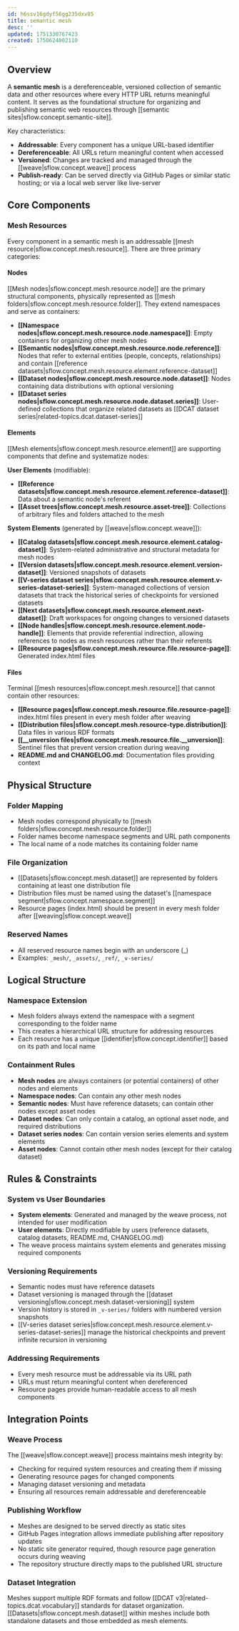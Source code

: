 ```yaml
---
id: h6ssv16gdyf56gg235dxv85
title: semantic mesh
desc: ''
updated: 1751330767423
created: 1750624002110
---
```


## Overview

A **semantic mesh** is a dereferenceable, versioned collection of semantic data and other resources where every HTTP URL returns meaningful content. It serves as the foundational structure for organizing and publishing semantic web resources through [[semantic sites|sflow.concept.semantic-site]].

Key characteristics:
- **Addressable**: Every component has a unique URL-based identifier
- **Dereferenceable**: All URLs return meaningful content when accessed
- **Versioned**: Changes are tracked and managed through the [[weave|sflow.concept.weave]] process
- **Publish-ready**: Can be served directly via GitHub Pages or similar static hosting; or via a local web server like live-server

## Core Components

### Mesh Resources

Every component in a semantic mesh is an addressable [[mesh resource|sflow.concept.mesh.resource]]. There are three primary categories:

#### Nodes
[[Mesh nodes|sflow.concept.mesh.resource.node]] are the primary structural components, physically represented as [[mesh folders|sflow.concept.mesh.resource.folder]]. They extend namespaces and serve as containers:

- **[[Namespace nodes|sflow.concept.mesh.resource.node.namespace]]**: Empty containers for organizing other mesh nodes
- **[[Semantic nodes|sflow.concept.mesh.resource.node.reference]]**: Nodes that refer to external entities (people, concepts, relationships) and contain [[reference datasets|sflow.concept.mesh.resource.element.reference-dataset]]
- **[[Dataset nodes|sflow.concept.mesh.resource.node.dataset]]**: Nodes containing data distributions with optional versioning
- **[[Dataset series nodes|sflow.concept.mesh.resource.node.dataset.series]]**: User-defined collections that organize related datasets as [[DCAT dataset series|related-topics.dcat.dataset-series]]

#### Elements
[[Mesh elements|sflow.concept.mesh.resource.element]] are supporting components that define and systematize nodes:

**User Elements** (modifiable):
- **[[Reference datasets|sflow.concept.mesh.resource.element.reference-dataset]]**: Data about a semantic node's referent
- **[[Asset trees|sflow.concept.mesh.resource.asset-tree]]**: Collections of arbitrary files and folders attached to the mesh

**System Elements** (generated by [[weave|sflow.concept.weave]]):
- **[[Catalog datasets|sflow.concept.mesh.resource.element.catalog-dataset]]**: System-related administrative and structural metadata for mesh nodes
- **[[Version datasets|sflow.concept.mesh.resource.element.version-dataset]]**: Versioned snapshots of datasets
- **[[V-series dataset series|sflow.concept.mesh.resource.element.v-series-dataset-series]]**: System-managed collections of version datasets that track the historical series of checkpoints for versioned datasets
- **[[Next datasets|sflow.concept.mesh.resource.element.next-dataset]]**: Draft workspaces for ongoing changes to versioned datasets
- **[[Node handles|sflow.concept.mesh.resource.element.node-handle]]**: Elements that provide referential indirection, allowing references to nodes as mesh resources rather than their referents
- **[[Resource pages|sflow.concept.mesh.resource.file.resource-page]]**: Generated index.html files

#### Files
Terminal [[mesh resources|sflow.concept.mesh.resource]] that cannot contain other resources:
- **[[Resource pages|sflow.concept.mesh.resource.file.resource-page]]**: index.html files present in every mesh folder after weaving
- **[[Distribution files|sflow.concept.mesh.resource-type.distribution]]**: Data files in various RDF formats
- **[[__unversion files|sflow.concept.mesh.resource.file.__unversion]]**: Sentinel files that prevent version creation during weaving
- **README.md and CHANGELOG.md**: Documentation files providing context


## Physical Structure

### Folder Mapping
- Mesh nodes correspond physically to [[mesh folders|sflow.concept.mesh.resource.folder]]
- Folder names become namespace segments and URL path components
- The local name of a node matches its containing folder name

### File Organization
- [[Datasets|sflow.concept.mesh.dataset]] are represented by folders containing at least one distribution file
- Distribution files must be named using the dataset's [[namespace segment|sflow.concept.namespace.segment]]
- Resource pages (index.html) should be present in every mesh folder after [[weaving|sflow.concept.weave]]

### Reserved Names
- All reserved resource names begin with an underscore (_)
- Examples: `_mesh/`, `_assets/`, `_ref/`, `_v-series/`

## Logical Structure

### Namespace Extension
- Mesh folders always extend the namespace with a segment corresponding to the folder name
- This creates a hierarchical URL structure for addressing resources
- Each resource has a unique [[identifier|sflow.concept.identifier]] based on its path and local name

### Containment Rules
- **Mesh nodes** are always containers (or potential containers) of other nodes and elements
- **Namespace nodes**: Can contain any other mesh nodes
- **Semantic nodes**: Must have reference datasets; can contain other nodes except asset nodes
- **Dataset nodes**: Can only contain a catalog, an optional asset node, and required distributions
- **Dataset series nodes**: Can contain version series elements and system elements
- **Asset nodes**: Cannot contain other mesh nodes (except for their catalog dataset)

## Rules & Constraints

### System vs User Boundaries
- **System elements**: Generated and managed by the weave process, not intended for user modification
- **User elements**: Directly modifiable by users (reference datasets, catalog datasets, README.md, CHANGELOG.md)
- The weave process maintains system elements and generates missing required components

### Versioning Requirements
- Semantic nodes must have reference datasets
- Dataset versioning is managed through the [[dataset versioning|sflow.concept.mesh.dataset-versioning]] system
- Version history is stored in `_v-series/` folders with numbered version snapshots
- [[V-series dataset series|sflow.concept.mesh.resource.element.v-series-dataset-series]] manage the historical checkpoints and prevent infinite recursion in versioning

### Addressing Requirements
- Every mesh resource must be addressable via its URL path
- URLs must return meaningful content when dereferenced
- Resource pages provide human-readable access to all mesh components

## Integration Points

### Weave Process
The [[weave|sflow.concept.weave]] process maintains mesh integrity by:
- Checking for required system resources and creating them if missing
- Generating resource pages for changed components
- Managing dataset versioning and metadata
- Ensuring all resources remain addressable and dereferenceable

### Publishing Workflow
- Meshes are designed to be served directly as static sites
- GitHub Pages integration allows immediate publishing after repository updates
- No static site generator required, though resource page generation occurs during weaving
- The repository structure directly maps to the published URL structure

### Dataset Integration
Meshes support multiple RDF formats and follow [[DCAT v3|related-topics.dcat.vocabulary]] standards for dataset organization. [[Datasets|sflow.concept.mesh.dataset]] within meshes include both standalone datasets and those embedded as mesh elements.
